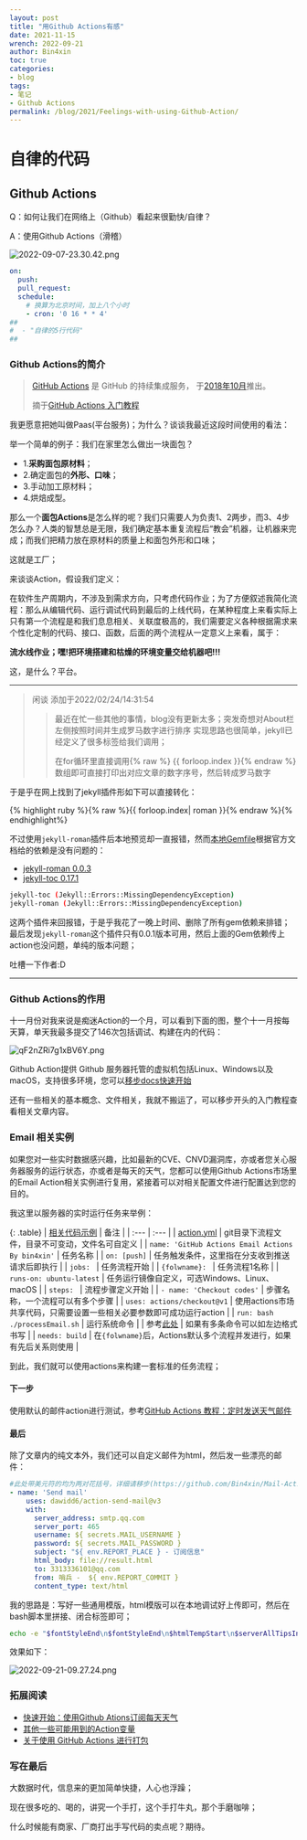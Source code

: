 ```yaml
---
layout: post
title: "用Github Actions有感"
date: 2021-11-15
wrench: 2022-09-21
author: Bin4xin
toc: true
categories: 
- blog
tags:
- 笔记
- Github Actions
permalink: /blog/2021/Feelings-with-using-Github-Action/
---
```


# 自律的代码

## Github Actions

Q：如何让我们在网络上（Github）看起来很勤快/自律？

A：使用Github Actions（滑稽）

![2022-09-07-23.30.42.png](https://image.yjs2635.xyz/images/2022/09/07/2022-09-07-23.30.42.png)

```yml
on:
  push:
  pull_request:
  schedule:
    # 换算为北京时间，加上八个小时
    - cron: '0 16 * * 4'
##
#  - "自律的5行代码"
##
```

### Github Actions的简介

> [GitHub Actions](https://github.com/features/actions) 是 GitHub 的持续集成服务，
> 于[2018年10月](https://github.blog/changelog/2018-10-16-github-actions-limited-beta/)推出。
> 
> 摘于[GitHub Actions 入门教程](https://www.ruanyifeng.com/blog/2019/09/getting-started-with-github-actions.html)

我更愿意把她叫做Paas(平台服务)；为什么？谈谈我最近这段时间使用的看法：

举一个简单的例子：我们在家里怎么做出一块面包？

- 1.**采购面包原材料**；
- 2.确定面包的**外形、口味**；
- 3.手动加工原材料；
- 4.烘焙成型。

那么一个**面包Actions**是怎么样的呢？我们只需要人为负责1、2两步，而3、4步怎么办？人类的智慧总是无限，我们确定基本重复流程后“教会”机器，让机器来完成；而我们把精力放在原材料的质量上和面包外形和口味；

这就是工厂；

来谈谈Action，假设我们定义：

在软件生产周期内，不涉及到需求方向，只考虑代码作业；为了方便叙述我简化流程：那么从编辑代码、运行调试代码到最后的上线代码，在某种程度上来看实际上只有第一个流程是和我们息息相关、关联度极高的，我们需要定义各种根据需求来个性化定制的代码、接口、函数，后面的两个流程从一定意义上来看，属于：

**流水线作业；嘿!把环境搭建和枯燥的环境变量交给机器吧!!!**

这，是什么？平台。

---
> 闲谈 添加于2022/02/24/14:31:54
> > 最近在忙一些其他的事情，blog没有更新太多；突发奇想对About栏左侧按照时间并生成罗马数字进行排序
> > 实现思路也很简单，jekyll已经定义了很多标签给我们调用；
> > 
> > 在for循环里直接调用{% raw %} {{ forloop.index }}{% endraw %} 数组即可直接打印出对应文章的数字序号，然后转成罗马数字

于是乎在网上找到了jekyll插件形如下可以直接转化：

{% highlight ruby %}{% raw %}{{ forloop.index| roman }}{% endraw %}{% endhighlight%}

不过使用`jekyll-roman`插件后本地预览却一直报错，然而[本地Gemfile](https://github.com/Bin4xin/bin4xin.github.io/blob/main/Gemfile#L5)根据官方文档给的依赖是没有问题的：

- [jekyll-roman 0.0.3](https://rubygems.org/gems/jekyll-roman)
- [jekyll-toc 0.17.1](https://rubygems.org/gems/jekyll-toc)

```bash
jekyll-toc (Jekyll::Errors::MissingDependencyException)
jekyll-roman (Jekyll::Errors::MissingDependencyException)
```
这两个插件来回报错，于是乎我花了一晚上时间、删除了所有gem依赖来排错；最后发现`jekyll-roman`这个插件只有0.0.1版本可用，然后上面的Gem依赖传上action也没问题，单纯的版本问题；

吐槽一下作者:D

---


### Github Actions的作用

十一月份对我来说是痴迷Action的一个月，可以看到下面的图，整个十一月按每天算，单天我最多提交了146次包括调试、构建在内的代码：

![qF2nZRi7g1xBV6Y.png](https://image.yjs2635.xyz/images/2022/02/20/qF2nZRi7g1xBV6Y.png)

Github Action提供 Github 服务器托管的虚拟机包括Linux、Windows以及macOS，支持很多环境，您可以[移步docs快速开始](https://docs.github.com/cn/actions/quickstart)
<!-- 现在也有个词很火，叫[元宇宙]()； -->

还有一些相关的基本概念、文件相关，我就不搬运了，可以移步开头的入门教程查看相关文章内容。

### Email 相关实例

如果您对一些实时数据感兴趣，比如最新的CVE、CNVD漏洞库，亦或者您关心服务器服务的运行状态，亦或者是每天的天气，您都可以使用Github Actions市场里的Email Action相关实例进行复用，紧接着可以对相关配置文件进行配置达到您的目的。

我这里以服务器的实时运行任务来举例：

{: .table}
| [相关代码示例](https://github.com/Bin4xin/Mail-Action/) | 备注 |
| :--- | :--- |
| [action.yml](https://github.com/Bin4xin/Mail-Action/blob/master/.github/workflows/action.yml) | git目录下流程文件，目录不可变动，文件名可自定义 |
| `name: 'GitHub Actions Email Actions By bin4xin'` | 任务名称 |
| `on: [push]` | 任务触发条件，这里指在分支收到推送请求后即执行 |
| `jobs: ` | 任务流程开始 |
| `{folwname}: ` | 任务流程1名称 |
| `runs-on: ubuntu-latest` | 任务运行镜像自定义，可选Windows、Linux、macOS |
| `steps: ` | 流程步骤定义开始 |
| `- name: 'Checkout codes'` | 步骤名称，一个流程可以有多个步骤 |
| `uses: actions/checkout@v1` | 使用actions市场共享代码，只需要设置一些相关必要参数即可成功运行action |
| `run: bash ./processEmail.sh` | 运行系统命令 |
| 参考[此处](https://github.com/Bin4xin/Mail-Action/blob/master/.github/workflows/action.yml#L17) | 如果有多条命令可以如左边格式书写 |
| `needs: build` | 在`{folwname}`后，Actions默认多个流程并发进行，如果有先后关系则使用 |

到此，我们就可以使用actions来构建一套标准的任务流程；

#### 下一步

使用默认的邮件action进行测试，参考[GitHub Actions 教程：定时发送天气邮件](https://www.ruanyifeng.com/blog/2019/12/github_actions.html)

#### 最后

除了文章内的纯文本外，我们还可以自定义邮件为html，然后发一些漂亮的邮件：

```yml
#此处带美元符的均为两对花括号，详细请移步(https://github.com/Bin4xin/Mail-Action/blob/master/.github/workflows/action.yml#L17)
- name: 'Send mail'
    uses: dawidd6/action-send-mail@v3
    with:
      server_address: smtp.qq.com
      server_port: 465
      username: ${ secrets.MAIL_USERNAME }
      password: ${ secrets.MAIL_PASSWORD }
      subject: "${ env.REPORT_PLACE } - 订阅信息"
      html_body: file://result.html
      to: 3313336101@qq.com
      from: 哨兵 -  ${ env.REPORT_COMMIT }
      content_type: text/html
```
我的思路是：写好一些通用模版，html模版可以在本地调试好上传即可，然后在bash脚本里拼接、闭合标签即可；

```bash
echo -e "$fontStyleEnd\n$fontStyleEnd\n$htmlTempStart\n$serverAllTipsInfo\n$process\n$htmlTempEnd\n" > result.html
```

效果如下：

![2022-09-21-09.27.24.png](https://image.yjs2635.xyz/images/2022/09/21/2022-09-21-09.27.24.png)

### 拓展阅读

- [快速开始：使用Github Ations订阅每天天气](https://www.ruanyifeng.com/blog/2019/09/getting-started-with-github-actions.html)
- [其他一些可能用到的Action变量](https://docs.github.com/cn/actions/learn-github-actions/environment-variables)
- [关于使用 GitHub Actions 进行打包](https://docs.github.com/cn/actions/publishing-packages/about-packaging-with-github-actions)

### 写在最后

大数据时代，信息来的更加简单快捷，人心也浮躁；

现在很多吃的、喝的，讲究一个手打，这个手打牛丸，那个手磨咖啡；

什么时候能有商家、厂商打出手写代码的卖点呢？期待。